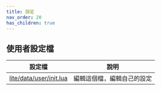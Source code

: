 ```yaml
---
title: 設定
nav_order: 20
has_children: true
---
```


## 使用者設定檔

| 設定檔 | 說明 |
| --- | --- |
| [lite/data/user/init.lua](https://github.com/samwhelp/note-about-lite-editor/blob/master/demo/config/user/init.lua) | 編輯這個檔，編輯自己的設定 |

